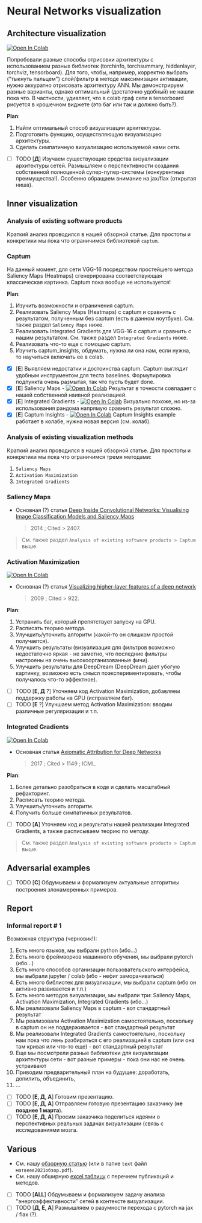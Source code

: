 # Neural Networks visualization

## Architecture visualization

[![Open In Colab](https://colab.research.google.com/assets/colab-badge.svg)](https://colab.research.google.com/drive/17oDLdK_3wu_MYJNRzK29WRmmptPTtF-q?usp=sharing)

Попробовали разные способы отрисовки архитектуры с использованием разных библиотек (torchinfo, torchsummary, hiddenlayer, torchviz, tensorboard). Для того, чтобы, например, корректно выбрать ("тыкнуть пальцем") слой/фильтр в методе максимизации активации, нужно аккуратно отрисовать архитектуру ANN. Мы демонстрируем разные варианты, однако оптимальный (достаточно удобный) не нашли пока что. В частности, удивляет, что в colab граф сети в tensorboard рисуется в крошечном виджете (это баг или так и должно быть?).

**Plan**:
1. Найти оптимальный способ визуализации архитектуры.
1. Подготовить функцию, осуществляющую визуализацию архитектуры.
1. Сделать симпатичную визуализацию используемой нами сети.

- [ ] TODO [**Д**] Изучаем существующие средства визуализации архитектуры сетей. Размышляем о перспективности создания собственной полноценной супер-пупер-системы (конкурентные преимущества!). Особенно обращаем внимание на jax/flax (открытая ниша).

## Inner visualization

### Analysis of existing software products

Краткий анализ проводился в нашей обзорной статье. Для простоты и конкретики мы пока что ограничимся библиотекой `captum`.

### Captum

На данный момент, для сети VGG-16 посредством простейшего метода Saliency Maps (Heatmaps) сгенерирована соответствующая классическая картинка. Captum пока вообще не используется!

**Plan**:
1. Изучить возможности и ограничения captum.
1. Реализовать Saliency Maps (Heatmaps) с captum и сравнить с результатом, полученным без captum (есть в данном ноутбуке). См. также раздел `Saliency Maps` ниже.
1. Реализовать Integrated Gradients для VGG-16 с captum и сравнить с нашим результатом. См. также раздел `Integrated Gradients` ниже.
1. Реализовать что-то еще с помощью captum.
1. Изучить captum_insights, обдумать, нужна ли она нам, если нужна, то научиться включать ее в colab.

- [x] [**Е**] Выявляем недостатки и достоинства captum. Captum выглядит удобным инструментом для теста baselines. Формулировка подпункта очень размытая, так что пусть будет done.
- [x] [**Е**] Saliency Maps - [![Open In Colab](https://colab.research.google.com/assets/colab-badge.svg)](https://colab.research.google.com/drive/1tnS6UncQPrJohfio7nP20w54b6JQcdTE?usp=sharing) Результат в точности совпадает с нашей собственной наивной реализацией.
- [x] [**Е**] Integrated Gradients - [![Open In Colab](https://colab.research.google.com/assets/colab-badge.svg)](https://colab.research.google.com/drive/15xZFBi_FCWCgPeG0yFHhkSPjkw4hnkCB?usp=sharing) Визуально похоже, но из-за использования рандома напрямую сравнить результат сложно.
- [x] [**E**] Captum Insights - [![Open In Colab](https://colab.research.google.com/assets/colab-badge.svg)](https://colab.research.google.com/drive/1V4G5rgcpvq2FgIHM3SzIM63cG_5T6CrJ?usp=sharing) Captum Insights example работает в колабе, нужна новая версия (см. колаб).

### Analysis of existing visualization methods

Краткий анализ проводился в нашей обзорной статье. Для простоты и конкретики мы пока что ограничимся тремя методами:
1. `Saliency Maps`
1. `Activation Maximization`
1. `Integrated Gradients`

### Saliency Maps

- Основная (?) статья [Deep Inside Convolutional Networks: Visualising Image Classification Models and Saliency Maps](https://arxiv.org/pdf/1312.6034.pdf)
    > 2014 ; Cited > 2407.

> См. также раздел `Analysis of existing software products > Captum` выше.

### Activation Maximization

[![Open In Colab](https://colab.research.google.com/assets/colab-badge.svg)](https://colab.research.google.com/drive/1Jwhw8paNR1DAgWO7jx5kPKh5SLK2JKA4?usp=sharing)

- Основная (?) статья [Visualizing higher-layer features of a deep network](https://www.researchgate.net/profile/Aaron-Courville/publication/265022827_Visualizing_Higher-Layer_Features_of_a_Deep_Network/links/53ff82b00cf24c81027da530/Visualizing-Higher-Layer-Features-of-a-Deep-Network.pdf)
    > 2009 ; Cited > 922.

**Plan**:
1. Устранить баг, который препятствует запуску на GPU.
1. Расписать теорию метода.
1. Улучшить/уточнить алгоритм (какой-то он слишком простой получается).
1. Улучшить результаты (визуализация для фильтров возможно недостаточно яркая - не заметно, что последние фильтры настроены на очень высокоорганизованные фичи).
1. Улучшить результаты для DeepDream (DeepDream дает убогую картинку, возможно есть смысл поэкспериментировать, чтобы получалось что-то эффектное).

- [ ] TODO [**Е, Д** ?] Уточняем код Activation Maximization, добавляем поддержку работы на GPU (исправляем баг).
- [ ] TODO [**Е** ?] Улучшаем метод Activation Maximization: вводим различные регуляризации и т.п.

### Integrated Gradients

[![Open In Colab](https://colab.research.google.com/assets/colab-badge.svg)](https://colab.research.google.com/drive/15xZFBi_FCWCgPeG0yFHhkSPjkw4hnkCB?usp=sharing)

- Основная статья [Axiomatic Attribution for Deep Networks](http://proceedings.mlr.press/v70/sundararajan17a/sundararajan17a.pdf)
    > 2017 ; Cited > 1149 ; ICML.

**Plan**:
1. Более детально разобраться в коде и сделать масштабный рефакторинг.
1. Расписать теорию метода.
1. Улучшить/уточнить алгоритм.
1. Получить больше симпатичных результатов.

- [ ] TODO [**A**] Уточняем код и результаты нашей реализации Integrated Gradients, а также расписываем теорию по методу.

> См. также раздел `Analysis of existing software products > Captum` выше.

## Adversarial examples

- [ ] TODO [**С**] Обдумываем и формализуем актуальные алгоритмы построения злонамеренных примеров.

## Report
### Informal report # 1

Возможная структура (черновик!):
1. Есть много языков, мы выбрали python (ибо...)
1. Есть много фреймворков машинного обучения, мы выбрали pytorch (ибо...)
1. Есть много способов организации пользовательского интерфейса, мы выбрали jupyter / colab (ибо - нефиг заморачиваться)
1. Есть много библиотек для визуализации, мы выбрали captum (ибо он активно развивается и т.п.)
1. Есть много методов визуализации, мы выбрали три: Saliency Maps, Activation Maximization, Integrated Gradients (ибо...)
1. Мы реализовали Saliency Maps в captum - вот стандартный результат
1. Мы реализовали Activation Maximization самостоятельно, поскольку в captum он не поддерживается - вот стандартный результат
1. Мы реализовали Integrated Gradients самостоятельно, поскольку нам пока что лень разбираться с его реализацией в captum (или она там кривая или что-то еще) - вот стандартный результат
1. Еще мы посмотрели разные библиотеки для визуализации архитектуры сети - вот разные примеры - пока они нас не очень устраивают
1. Приводим предварительный план на будущее: доработать, допилить, объединить,
1. ...

- [ ] TODO [**Е, Д, А**] Готовим презентацию.
- [ ] TODO [**Е, Д, А**] Отправляем готовую презентацию заказчику (**не позднее 1 марта**).
- [ ] TODO [**Е, Д, А**] Просим заказчика поделиться идеями о перспективных реальных задачах визуализации (связь с исследованиями мозга.

## Various

- См. нашу [обзорную статью](https://www.overleaf.com/project/5fac61b07bd15b41cfd99811) (или в папке `text` файл `матвеев2021обзор.pdf`).
- См. нашу обширную [excel таблицу](https://docs.google.com/spreadsheets/d/1HZTYd0SyoVlbXnfCxUmTdv6-HaOXMsOmqVyKSTvdUjo/edit?usp=sharing) с перечнем публикаций и методов.

- [ ] TODO [**ALL**] Обдумываем и формализуем задачу анализа "энергоэффективности" сетей в контексте визуализации.
- [ ] TODO [**Д, Е, А**] Размышляем о разумности перехода с pytorch на jax / flax (?).
